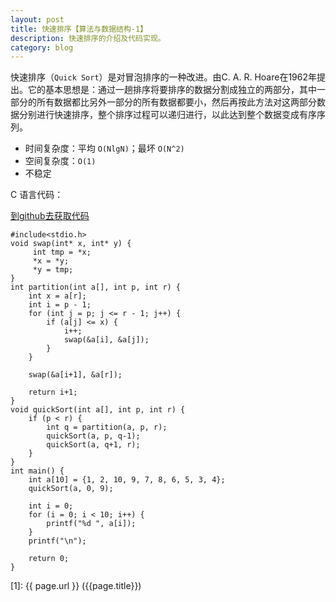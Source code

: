 ```yaml
---
layout: post
title: 快速排序【算法与数据结构-1】
description: 快速排序的介绍及代码实现。
category: blog
---
```


快速排序（`Quick Sort`）是对冒泡排序的一种改进。由C. A. R. Hoare在1962年提出。它的基本思想是：通过一趟排序将要排序的数据分割成独立的两部分，其中一部分的所有数据都比另外一部分的所有数据都要小，然后再按此方法对这两部分数据分别进行快速排序，整个排序过程可以递归进行，以此达到整个数据变成有序序列。

- 时间复杂度：平均 `O(NlgN)`；最坏 `O(N^2)`
- 空间复杂度：`O(1)`
- 不稳定

C 语言代码：

[到github去获取代码](https://github.com/samirchen/algorithms/blob/master/sort/quickSort.c)

	#include<stdio.h>
	void swap(int* x, int* y) {
	     int tmp = *x;
	     *x = *y;
	     *y = tmp;
	}
	int partition(int a[], int p, int r) {
	    int x = a[r];
	    int i = p - 1;
	    for (int j = p; j <= r - 1; j++) {
	        if (a[j] <= x) {
	            i++;
	            swap(&a[i], &a[j]);
	        }
	    }
	 
	    swap(&a[i+1], &a[r]);
	 
	    return i+1;
	}
	void quickSort(int a[], int p, int r) {
	    if (p < r) {
	        int q = partition(a, p, r);
	        quickSort(a, p, q-1);
	        quickSort(a, q+1, r);
	    }
	}
	int main() {
	    int a[10] = {1, 2, 10, 9, 7, 8, 6, 5, 3, 4};
	    quickSort(a, 0, 9);
	 
	    int i = 0;
	    for (i = 0; i < 10; i++) {
	        printf("%d ", a[i]);
	    }
	    printf("\n");
	 
	    return 0;
	}



[SamirChen]: http://samirchen.com "SamirChen"
[1]: {{ page.url }} ({{page.title}})